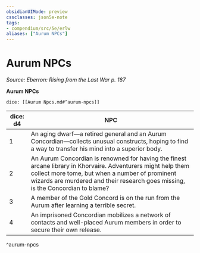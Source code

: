 ```yaml
---
obsidianUIMode: preview
cssclasses: json5e-note
tags:
- compendium/src/5e/erlw
aliases: ["Aurum NPCs"]
---
```

# Aurum NPCs
*Source: Eberron: Rising from the Last War p. 187* 

**Aurum NPCs**

`dice: [[Aurum Npcs.md#^aurum-npcs]]`

| dice: d4 | NPC |
|----------|-----|
| 1 | An aging dwarf—a retired general and an Aurum Concordian—collects unusual constructs, hoping to find a way to transfer his mind into a superior body. |
| 2 | An Aurum Concordian is renowned for having the finest arcane library in Khorvaire. Adventurers might help them collect more tome, but when a number of prominent wizards are murdered and their research goes missing, is the Concordian to blame? |
| 3 | A member of the Gold Concord is on the run from the Aurum after learning a terrible secret. |
| 4 | An imprisoned Concordian mobilizes a network of contacts and well-placed Aurum members in order to secure their own release. |
^aurum-npcs